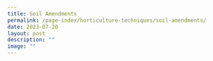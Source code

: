 ```yaml
---
title: Soil Amendments
permalink: /page-index/horticulture-techniques/soil-amendments/
date: 2023-07-20
layout: post
description: ""
image: ""
---
```

